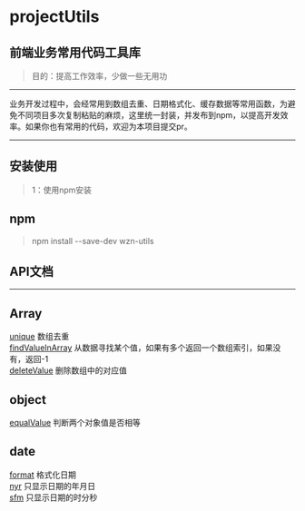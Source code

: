 # projectUtils
## 前端业务常用代码工具库
> 目的：提高工作效率，少做一些无用功
***
业务开发过程中，会经常用到数组去重、日期格式化、缓存数据等常用函数，为避免不同项目多次复制粘贴的麻烦，这里统一封装，并发布到npm，以提高开发效率。如果你也有常用的代码，欢迎为本项目提交pr。
***
## 安装使用
> 1：使用npm安装
## npm
> npm install --save-dev wzn-utils
## API文档
***
## Array<br>
[unique](https://github.com/ErnestWangZuNian/projectUtils/blob/master/src/module/array/index.js)     数组去重</br>
[findValueInArray](https://github.com/ErnestWangZuNian/projectUtils/blob/master/src/module/array/index.js)      从数据寻找某个值，如果有多个返回一个数组索引，如果没有，返回-1</br>
[deleteValue](https://github.com/ErnestWangZuNian/projectUtils/blob/master/src/module/array/index.js)     删除数组中的对应值</br>

## object
[equalValue](https://github.com/ErnestWangZuNian/projectUtils/blob/master/src/module/object/index.js)      判断两个对象值是否相等


## date
[format](https://github.com/ErnestWangZuNian/projectUtils/blob/master/src/module/date/index.js)      格式化日期</br>
[nyr](https://github.com/ErnestWangZuNian/projectUtils/blob/master/src/module/date/index.js)      只显示日期的年月日</br>
[sfm](https://github.com/ErnestWangZuNian/projectUtils/blob/master/src/module/date/index.js)      只显示日期的时分秒</br>

